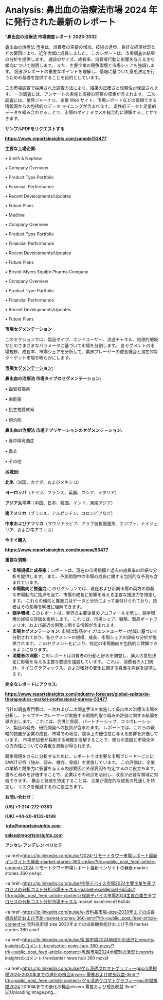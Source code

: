 # Analysis: 鼻出血の治療法市場 2024 年に発行された最新のレポート

"<strong>鼻出血の治療法 市場調査レポート 2023-2032</strong>

<a href=https://www.reportsinsights.com/sample/53477>鼻出血の治療法 市場</a>は、消費者の需要の増加、技術の進歩、良好な経済状況などの要因により、近年大幅に成長しました。 このレポートは、市場調査の結果の分析を提供します。 通貨のサイズ、成長率、消費者行動に影響を与える主な傾向について説明します。 また、主要企業の競争環境と市場シェアも強調します。 読者がレポートの重要なポイントを理解し、情報に基づいた意思決定を行うための基礎を提供することを目的としています。

この市場調査で採用された調査方法により、結果の正確さと信頼性が保証されます。 一次調査には、アンケートの実施と直接の洞察の収集が含まれます。 二次調査には、業界ジャーナル、企業 Web サイト、市場レポートなどの信頼できる情報源からの包括的なデータ マイニングが含まれます。 定性的データと定量的データを組み合わせることで、市場のダイナミクスを総合的に理解することができます。

<strong><b>サンプルPDFをリクエストする</b></strong>

<a href=https://www.reportsinsights.com/sample/53477><strong><u>https://www.reportsinsights.com/sample/53477</u></strong></a>

<strong>主要な上場企業:</strong>

• Smith & Nephew

• Company Overview

• Product Type Portfolio

• Financial Performance

• Recent Developments/Updates

• Future Plans

• Medline

• Company Overview

• Product Type Portfolio

• Financial Performance

• Recent Developments/Updates

• Future Plans

• Bristol-Myers Squibb Pharma Company

• Company Overview

• Product Type Portfolio

• Financial Performance

• Recent Developments/Updates

• Future Plans

<strong>市場セグメンテーション</strong>

このセクションでは、製品タイプ、エンドユーザー、流通チャネル、地理的地域などのさまざまなパラメータに基づいて市場を分割します。 各セグメントの市場規模、成長率、市場シェアを分析して、業界プレーヤーの成長機会と潜在的なターゲット市場を明らかにします。

<strong><u>市場セグメンテーション</u></strong><strong><u>:</u></strong>

<strong>鼻出血の治療法 市場タイプのセグメンテーション:</strong>

• 血管収縮薬

• 麻酔薬

• 抗生物質軟膏

• 焼灼剤

<strong>鼻出血の治療法 市場アプリケーションのセグメンテーション:</strong>

• 鼻中隔弯曲症

• 鼻炎

• その他

<strong><u>地域別</u></strong><strong><u>:</u></strong>

<strong>北米</strong>（米国、カナダ、およびメキシコ）

<strong>ヨーロッパ</strong>（ドイツ、フランス、英国、ロシア、イタリア）

<strong>アジア太平洋</strong>（中国、日本、韓国、インド、東南アジア）

<strong>南アメリカ</strong>（ブラジル、アルゼンチン、コロンビアなど）

<strong>中東およびアフリカ</strong>（サウジアラビア、アラブ首長国連邦、エジプト、ナイジェリア、および南アフリカ）

<strong>今すぐ購入</strong>

<a href=https://www.reportsinsights.com/buynow/53477><strong><u>https://www.reportsinsights.com/buynow/53477</u></strong></a>

<strong>重要な洞察:</strong>
<ul>
  <li><strong>市場規模と成長率：</strong>レポートは、現在の市場規模と過去の成長率の詳細な分析を提供します。 また、予測期間中の市場の成長に関する包括的な予測も含まれています。</li>
  <li><strong>市場動向と推進力:</strong>このセクションでは、現在および新興市場の両方の顕著な市場動向に焦点を当て、市場の成長に影響を与える主要な推進力を特定します。 これらの傾向と推進力はデータと分析によって裏付けられており、読者はその影響を明確に理解できます。</li>
  <li><strong>競争環境</strong>: このレポートは、業界の主要企業のプロフィールを示し、競争環境の詳細な評価を提供します。 これには、市場シェア、戦略、製品ポートフォリオ、および最近の開発に関する情報が含まれます。</li>
  <li><strong>市場セグメンテーション: </strong>市場は製品タイプ/エンドユーザー/地域に基づいて分割されており、各セグメントの規模、成長、市場シェアの詳細な分析が提供されます。 このセグメント化により、特定の市場動向を包括的に理解できるようになります。</li>
  <li><strong>消費者の洞察 : </strong>このレポートは消費者の行動と好みを調査し、購入の意思決定に影響を与える主要な要因を強調しています。 これは、消費者の人口統計、サイコグラフィックス、および嗜好の変化に関する貴重な洞察を提供します。</li>
</ul>
<strong>完全なレポートにアクセス:</strong>

<a href=https://www.reportsinsights.com/industry-forecast/global-epistaxis-therapeutics-market-professional-survey-53477><strong><u><b>https://www.reportsinsights.com/industry-forecast/global-epistaxis-therapeutics-market-professional-survey-53477</b></u></strong></a>

当社の調査専門家は、一次および二次調査手法を実施して鼻出血の治療法市場を分析し、トップキープレーヤーが実施する戦略的取り組みの評価に関する結論を導き出します。 これには、合併と買収、パートナーシップ、コラボレーション、製品の発売、研究開発への投資が含まれます。 レポートでは、これらの戦略的措置が企業の成長、市場での地位、競争上の優位性に与える影響を評価しています。 市場参加者が採用する戦略を理解することで、彼らの意図と市場全体の方向性についての貴重な洞察が得られます。

競争環境をさらに分析するために、レポートでは主要な市場プレーヤーごとにSWOT分析（強み、弱み、機会、脅威）を実施しています。 この評価は、企業の業績と競争力に影響を与える内部要因と外部要因を特定するのに役立ちます。 強みと弱みを評価することで、企業はその利点を活用し、改善が必要な領域に対処できます。 機会と脅威を特定することは、企業が潜在的な成長の見通しを特定し、リスクを軽減するのに役立ちます。

<strong>お問い合わせ：</strong>

<strong>(US) +1-214-272-0393</strong>

<strong>(UK) +44-20-8133-9198</strong>

<strong> </strong><a href=info@reportsinsights.com><strong><u>info@reportsinsights.com</u></strong></a>

<a href=sales@reportsinsights.com><strong><u>sales@reportsinsights.com</u></strong></a>

<strong>アンセレ アンデレン ベリヒテ</strong>

<a href=https://jp.linkedin.com/pulse/2024-リモートタワー市場レポート最新インサイトの発表-market-stories-360-ce4qc?trk=public_post_feed-article-content>2024 リモートタワー市場レポート最新インサイトの発表 market stories 360 ce4qc</a>

<a href=https://jp.linkedin.com/pulse/徐脈デバイス市場2024主要企業生産プロセスの分析コスト分析市場チャネル-market-excellence1-6s54c?trk=public_post_feed-article-content>徐脈デバイス市場2024主要企業生産プロセスの分析コスト分析市場チャネル market excellence1 6s54c</a>

<a href=https://jp.linkedin.com/pulse/e-食料品市場-size-2030年までの成長機会統計および予測-market-stories-360-amirf?trk=public_post_feed-article-content>e 食料品市場 size 2030年までの成長機会統計および予測 market stories 360 amirf</a>

<a href=https://jp.linkedin.com/pulse/乳酸市場2024地域別の活況とreports-insightsのコメント-trendsetter-news-hub-360-mzxsf?trk=public_post_feed-article-content>乳酸市場2024地域別の活況とreports insightsのコメント trendsetter news hub 360 mzxsf</a>

<a href=https://jp.linkedin.com/pulse/ゲル浸透クロマトグラフィーgpc市場規模2024-2030年までの進化の機会drivers-需要および成長収益-3kihf?trk=public_post_feed-article-content>ゲル浸透クロマトグラフィーgpc市場規模2024 2030年までの進化の機会drivers 需要および成長収益 3kihf</a>"
![Uploading image.png…]()
